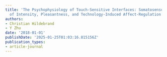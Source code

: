 ```yaml
---
title: 'The Psychophysiology of Touch-Sensitive Interfaces: Somatosensory Encoding
  of Intensity, Pleasantness, and Technology-Induced Affect-Regulation'
authors:
- Christian Hildebrand
- Y Zhu
date: '2018-01-01'
publishDate: '2025-01-25T01:03:16.815156Z'
publication_types:
- article-journal
---
```

